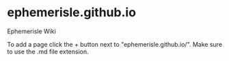 ephemerisle.github.io
=====================

Ephemerisle Wiki

To add a page click the + button next to "ephemerisle.github.io/". Make sure to use the .md file extension.
